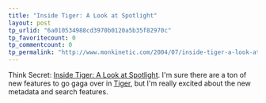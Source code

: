 ```yaml
---
title: "Inside Tiger: A Look at Spotlight"
layout: post
tp_urlid: "6a010534988cd3970b0120a5b35f82970c"
tp_favoritecount: 0
tp_commentcount: 0
tp_permalink: "http://www.monkinetic.com/2004/07/inside-tiger-a-look-at-spotlight.html"
---
```

Think Secret: <a href="http://www.thinksecret.com/news/tigerspotlight.html">Inside Tiger: A Look at Spotlight</a>. I&#39;m sure there are a ton of new features to go gaga over in <a href="http://www.apple.com/macosx/tiger/">Tiger</a>, but I&#39;m really excited about the new metadata and search features.

